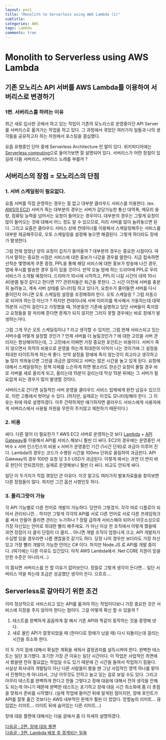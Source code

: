 ```yaml
---
layout: post
title: "Monolith to Serverless using AWS Lambda (1)"
subtitle:  
categories: AWS
tags: Lambda
comments: true
---
```


# Monolith to Serverless using AWS Lambda

## 기존 모노리스 API 서버를 AWS Lambda를 이용하여 서버리스로 변경하기

### 1편. 서버리스를 하려는 이유

최근 새로 입사한 곳에서 하고 있는 작업이 기존의 모노리스로 운영중이던 API Server를 서버리스로 옮겨가는 작업을 하고 있다.
그 과정에서 겪었던 여러가지 일들과 나의 생각들을 공유하고자 하는 차원에서 포스팅을 결심했다.


요즘 유행중인 단어 중에 Serverless Architecture 란 말이 있다.
위키피디아에는 [Serverless computing](https://en.wikipedia.org/wiki/Serverless_computing)으로 들어가보면 잘 설명되어 있다.
서버리스가 어떤 장점이 있길래 다들 서버리스, 서버리스 노래를 부를까 ?

## 서버리스의 장점 = 모노리스의 단점

### 1. 서버 스케일링이 필요없다.

요즘 서버를 직접 운영하는 경우는 잘 없고 대부분 클라우드 서비스를 이용한다. (ex. [AWS의 EC2](https://aws.amazon.com/ec2))
서버가 죽는 대부분의 경우는 서버가 감당가능한 통신 대역폭, 메모리 용량, 컴퓨팅 능력을 넘어서는 요청이 들어오는 경우이다.
대부분의 경우는 그렇게 요청이 많이 들어오는 것에 대해서 어느 정도 알 수 있으므로, 미리 서버를 많이 늘려놓으면 된다.
그리고 요즘은 클라우드 서비스 상에 컨테이너를 이용해서 스케일링해주는 서비스를 대부분 제공해주므로, 오토 스케일링을 설정해 놓으면 해결된다.
그렇게 하더라도 장애가 발생한다.


그럼 언제 엄청난 양의 요청이 갑자기 들어올까 ?
대부분의 경우는 중요한 시점이다.
여기서 말하는 중요한 시점은 서비스에 대한 홍보가 나갔을 경우를 말한다.
지금 접속하면 선착순 몇명에게 쿠폰 증정, PPL을 통해 해당 서비스에 대한 홍보가 방송에 나간 경우, 앱에 푸시를 발송한 경우 등이 있을 것이다.
만약 오늘 밤에 하는 드라마에 PPL로 우리 서비스가 소개될 예정이다. 드라마가 10시에 시작하고, PPL이 나갈 시간이 대략 10시 40분쯤 될것 같다고 한다면 ???
관련자들은 퇴근을 못한다. 그 시간 이전에 서버를 충분히 늘려놓고, 계속 서버 상태를 모니터링 하고 있다가, 요청수가 줄어들면 서버를 다시 줄이던지 아니면 오토 스케일링 설정을 조정해줘야 한다.
오토 스케일링 ? 그럼 자동으로 되어야 하는것 아닌가 ? 하지만 컨테이너에 서버 이미지를 복사해서 가동하는데 대략 15분의 시간이 걸린다고 가정했을 때,
15분동안 기존에 실행하고 있던 서버들이 죽지않고 요청들을 잘 처리해 준다면 문제가 되지 않지만 그러지 못할 경우에는 바로 장애가 발생하는거다.


그럼 그게 무슨 오토 스케일링이냐 ? 라고 생각할 수 있지만, 그럼 현재 서비스되고 있는 서버수를 어떻게 설정할 것인가 ? 언제 서버를 더 늘릴것인가 ? 에 대한 고민을 서버 관리자는 항상해야하는데,
그 고민에서 어쩌면 가장 중요한 포인트는 비용이다. 서버가 죽지 않으면서 최적의 비용으로 운영을 하는게 최대한의 이익이 나는 것이기에 그 설정을 최대한 타이트하게 하는게 좋다.
만약 설정을 장애에 죽지 않는것이 최고라고 생각하고 늘 많이 띄워놓으면 그만큼 과금은 많이되고 서버는 많은 시간을 놀고 있게 된다.
요청에 대해서 스케일링하는 정책 자체를 느슨하게 하면 평소라도 한순간 요청이 몰릴 경우 바로 서버를 새로 올리게 되고, 올리는데 15분이 걸리는데 막상 15분 뒤에는 그 서버가 필요없게 되는 경우가 많이 발생할 것이다.


서버리스로 간다면 실질적인 서버 운영을 클라우드 서비스 업체에게 완전 넘길수 있으므로, 이런 고통에서 벗어날 수 있다.
(하지만, 실제로는 이것도 모니터링해야 한다. 그 이유는 뒤에 따로 설명하겠다. 아주 간략하게만 얘기하자면 클라우드 서비스에게 사용자에게 서버리스에서 사용될 자원을 무한히 주지않고 제한하기 때문이다.)

### 2. 비용

싸다. 다른 말이 더 필요한가 ?
AWS EC2 서버로 운영하는것 보다 [Lambda](https://aws.amazon.com/lambda) + [API Gateway](https://aws.amazon.com/api-gateway)를 이용해서 API를 서비스 해보니 훨씬 더 싸다.
EC2의 경우에는 운영중인 서버수 x 서버 인스턴스의 비용 x 서버가 운영중인 기간 (1시간 단위)로 과금이 이루어 진다.
Lambda의 경우는 코드가 수행된 시간을 100ms 단위로 올림하여 과금한다. API Gateway의 경우 100만 요청 당 3.5 USD가 과금된다.
이렇게 봐서는 과연 더 싼지 바로 판단이 안되겠지만, 실제로 운영해보니 훨씬 더 싸다. 비교도 안되게 싸다.


일단 이 두가지가 직접 겪었던 큰 이유다.
이것 말고도 여러가지 발표자료들을 찾아보면 다른 장점들이 많다.
하지만 그건 옵션 사항인듯 하다.

### 3. 폴리그랏이 가능

각 API 기능별로 다른 언어로 개발이 가능하다.
당연히 그렇겠지. 각각 따로 디플로이 되어서 관리되니깐...
하지만 그렇게 각각의 API를 서로 다른 언어로 서로 다른 프레임워크를 써서 만들어 올리면 관리는 누가하나 ?
정말 급하게 서비스해야 되어서 아웃소싱으로 가장 자신있는 언어로 최대한 빨리 해주세요. 가 아닌 이상 한 조직에서 이렇게 했을때 과연 장점이 더 클지 단점이 더 클지...
아니면 개발 조직이 엄청나게 크고, API 개발자가 수십명 있을 경우라면 나름 괜찮을것 같기도 하다.
당장 나의 경우만 보더라도 가장 자신있고 가장 빨리 개발이 가능한 언어는 C# 이다.
하지만 Node.JS 로 API를 개발 중이다.
(여기에는 다른 이유도 있긴있다. 아직 AWS Lambda에서 .Net CORE 지원이 믿을만한 수준은 아니라서...)


이 쯤되면 서버리스를 안 할 이유가 없어보인다.
정말로 그렇게 생각이 든다면... 일단 서버리스 약을 파는데 조금은 성공했단 생각이 든다. 으흐흐....

## Serverless로 갈아타기 위한 조건

이미 정상적으로 서비스되고 있는 API를 옮겨야 하는 작업이다보니 가장 중요한 것은 서비스에 지장을 주지 않아야 한다는 점이다.
그걸 어떻게 확신 할 수 있을까 ?

1. 테스트를 완벽하게 꼼꼼하게 잘 해서 기존 API와 똑같이 동작하는 것을 증명해 낸다.
2. 새로 올린 API가 잘못되었을 때 (한마디로 장애가 났을 때) 다시 되돌리는데 걸리는 시간을 최소화 한다.

이 두 가지 점에 대해서 확실한 계획을 세워서 결정권자를 설득시켜야 한다.
완벽한 테스트는 일단 포기했다.
포기한 가장 큰 이유는 일단 시간이다.
이 작업은 사업적인 측면에서 봤을땐 전혀 필요없는 작업일 수도 있기 때문에 긴 시간을 들여서 작업하기 힘들다.
사실상 회사내의 개발팀이 아닌 다른 사람들이 봤을 땐 그냥 사업적인 영역 하나를 맡아서 진행하는게 아니라서, 그냥 아무것도 안하고 놀고 있는 걸로 보일 수도 있다.
그리고 아무리 테스트를 완벽하게 한다고 한들 그렇다고 장애 대응에 대해서 전혀 생각을 안해도 되는게 아니기 때문에 완벽한 테스트는 포기하고 장애 대응 시간 최소화에 좀 더 촛점을 맞춰서 준비를 시작했다.
(실제 작업에 들어간 뒤에 알게된 점이지만, 장애 포인트가 API를 잘못 옮긴 것보다는 AWS 내부적인 문제가 훨씬 더 컸었다. 망할놈의 리미트... 끊임없는 리미트... 리미트 뒤에 숨어있는 다른 리미트...)

장애 대응 플랜에 대해서는 다음 글에서 좀 더 자세히 설명하겠다.

[다음글 : 2편. 장애 대응 플랜](https://github.com/DevStarSJ/Study/blob/master/Blog/Cloud/AWS/Serverless/MonolithToServerless.02.md)  
[다음글 : 3편. Lambda 배포 후 겪게되는 일들](https://github.com/DevStarSJ/Study/blob/master/Blog/Cloud/AWS/Serverless/MonolithToServerless.03.md)
